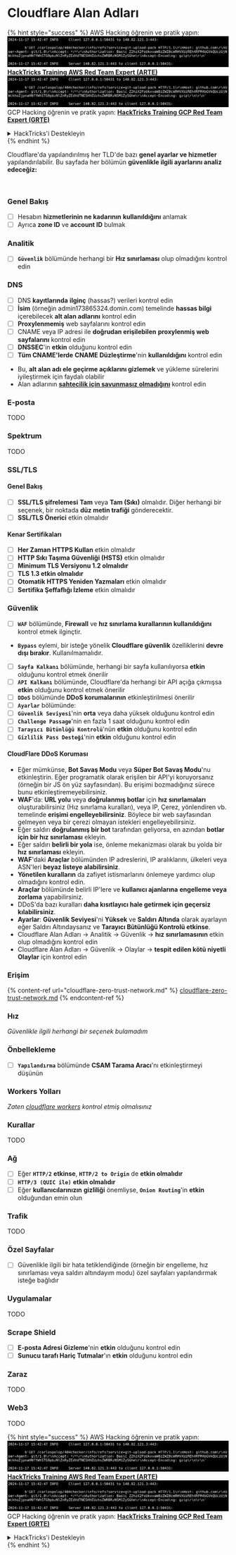 # Cloudflare Alan Adları

{% hint style="success" %}
AWS Hacking öğrenin ve pratik yapın:<img src="../../.gitbook/assets/image (1).png" alt="" data-size="line">[**HackTricks Training AWS Red Team Expert (ARTE)**](https://training.hacktricks.xyz/courses/arte)<img src="../../.gitbook/assets/image (1).png" alt="" data-size="line">\
GCP Hacking öğrenin ve pratik yapın: <img src="../../.gitbook/assets/image (2).png" alt="" data-size="line">[**HackTricks Training GCP Red Team Expert (GRTE)**<img src="../../.gitbook/assets/image (2).png" alt="" data-size="line">](https://training.hacktricks.xyz/courses/grte)

<details>

<summary>HackTricks'i Destekleyin</summary>

* [**abonelik planlarını**](https://github.com/sponsors/carlospolop) kontrol edin!
* **💬 [**Discord grubuna**](https://discord.gg/hRep4RUj7f) veya [**telegram grubuna**](https://t.me/peass) katılın ya da **Twitter**'da **bizi takip edin** 🐦 [**@hacktricks\_live**](https://twitter.com/hacktricks\_live)**.**
* **Hacking ipuçlarını paylaşmak için** [**HackTricks**](https://github.com/carlospolop/hacktricks) ve [**HackTricks Cloud**](https://github.com/carlospolop/hacktricks-cloud) github reposuna PR gönderin.

</details>
{% endhint %}

Cloudflare'da yapılandırılmış her TLD'de bazı **genel ayarlar ve hizmetler** yapılandırılabilir. Bu sayfada her bölümün **güvenlikle ilgili ayarlarını analiz edeceğiz:**

<figure><img src="../../.gitbook/assets/image (101).png" alt=""><figcaption></figcaption></figure>

### Genel Bakış

* [ ] Hesabın **hizmetlerinin ne kadarının** **kullanıldığını** anlamak
* [ ] Ayrıca **zone ID** ve **account ID** bulmak

### Analitik

* [ ] **`Güvenlik`** bölümünde herhangi bir **Hız sınırlaması** olup olmadığını kontrol edin

### DNS

* [ ] DNS **kayıtlarında** **ilginç** (hassas?) verileri kontrol edin
* [ ] **İsim** (örneğin admin173865324.domin.com) temelinde **hassas bilgi** içerebilecek **alt alan adlarını** kontrol edin
* [ ] **Proxylenmemiş** web sayfalarını kontrol edin
* [ ] CNAME veya IP adresi ile **doğrudan erişilebilen** **proxylenmiş web sayfalarını** kontrol edin
* [ ] **DNSSEC**'in **etkin** olduğunu kontrol edin
* [ ] **Tüm CNAME'lerde** **CNAME Düzleştirme**'nin **kullanıldığını** kontrol edin
* Bu, **alt alan adı ele geçirme açıklarını gizlemek** ve yükleme sürelerini iyileştirmek için faydalı olabilir
* Alan adlarının [**sahtecilik için savunmasız olmadığını**](https://book.hacktricks.xyz/network-services-pentesting/pentesting-smtp#mail-spoofing) kontrol edin

### **E-posta**

TODO

### Spektrum

TODO

### SSL/TLS

#### **Genel Bakış**

* [ ] **SSL/TLS şifrelemesi** **Tam** veya **Tam (Sıkı)** olmalıdır. Diğer herhangi bir seçenek, bir noktada **düz metin trafiği** gönderecektir.
* [ ] **SSL/TLS Önerici** etkin olmalıdır

#### Kenar Sertifikaları

* [ ] **Her Zaman HTTPS Kullan** etkin olmalıdır
* [ ] **HTTP Sıkı Taşıma Güvenliği (HSTS)** etkin olmalıdır
* [ ] **Minimum TLS Versiyonu 1.2 olmalıdır**
* [ ] **TLS 1.3 etkin olmalıdır**
* [ ] **Otomatik HTTPS Yeniden Yazmaları** etkin olmalıdır
* [ ] **Sertifika Şeffaflığı İzleme** etkin olmalıdır

### **Güvenlik**

* [ ] **`WAF`** bölümünde, **Firewall** ve **hız sınırlama kurallarının kullanıldığını** kontrol etmek ilginçtir.
* **`Bypass`** eylemi, bir isteğe yönelik **Cloudflare güvenlik** özelliklerini **devre dışı bırakır**. Kullanılmamalıdır.
* [ ] **`Sayfa Kalkanı`** bölümünde, herhangi bir sayfa kullanılıyorsa **etkin** olduğunu kontrol etmek önerilir
* [ ] **`API Kalkanı`** bölümünde, Cloudflare'da herhangi bir API açığa çıkmışsa **etkin** olduğunu kontrol etmek önerilir
* [ ] **`DDoS`** bölümünde **DDoS korumalarının** etkinleştirilmesi önerilir
* [ ] **`Ayarlar`** bölümünde:
* [ ] **`Güvenlik Seviyesi`**'nin **orta** veya daha yüksek olduğunu kontrol edin
* [ ] **`Challenge Passage`**'nin en fazla 1 saat olduğunu kontrol edin
* [ ] **`Tarayıcı Bütünlüğü Kontrolü`**'nün **etkin** olduğunu kontrol edin
* [ ] **`Gizlilik Pass Desteği`**'nin **etkin** olduğunu kontrol edin

#### **CloudFlare DDoS Koruması**

* Eğer mümkünse, **Bot Savaş Modu** veya **Süper Bot Savaş Modu**'nu etkinleştirin. Eğer programatik olarak erişilen bir API'yi koruyorsanız (örneğin bir JS ön yüz sayfasından). Bu erişimi bozmadığınız sürece bunu etkinleştiremeyebilirsiniz.
* **WAF**'da: **URL yolu** veya **doğrulanmış botlar** için **hız sınırlamaları** oluşturabilirsiniz (Hız sınırlama kuralları), veya IP, Çerez, yönlendiren vb. temelinde **erişimi engelleyebilirsiniz**. Böylece bir web sayfasından gelmeyen veya bir çerezi olmayan istekleri engelleyebilirsiniz.
* Eğer saldırı **doğrulanmış bir bot** tarafından geliyorsa, en azından **botlar için bir hız sınırlaması** ekleyin.
* Eğer saldırı **belirli bir yola** ise, önleme mekanizması olarak bu yolda bir **hız sınırlaması** ekleyin.
* **WAF**'daki **Araçlar** bölümünden IP adreslerini, IP aralıklarını, ülkeleri veya ASN'leri **beyaz listeye alabilirsiniz**.
* **Yönetilen kuralların** da zafiyet istismarlarını önlemeye yardımcı olup olmadığını kontrol edin.
* **Araçlar** bölümünde belirli IP'lere ve **kullanıcı ajanlarına** **engelleme veya zorlama** yapabilirsiniz.
* DDoS'da bazı kuralları **daha kısıtlayıcı hale getirmek için geçersiz kılabilirsiniz**.
* **Ayarlar**: **Güvenlik Seviyesi**'ni **Yüksek** ve **Saldırı Altında** olarak ayarlayın eğer Saldırı Altındaysanız ve **Tarayıcı Bütünlüğü Kontrolü etkinse**.
* Cloudflare Alan Adları -> Analitik -> Güvenlik -> **hız sınırlamasının** etkin olup olmadığını kontrol edin
* Cloudflare Alan Adları -> Güvenlik -> Olaylar -> **tespit edilen kötü niyetli Olaylar** için kontrol edin

### Erişim

{% content-ref url="cloudflare-zero-trust-network.md" %}
[cloudflare-zero-trust-network.md](cloudflare-zero-trust-network.md)
{% endcontent-ref %}

### Hız

_Güvenlikle ilgili herhangi bir seçenek bulamadım_

### Önbellekleme

* [ ] **`Yapılandırma`** bölümünde **CSAM Tarama Aracı**'nı etkinleştirmeyi düşünün

### **Workers Yolları**

_Zaten_ [_cloudflare workers_](./#workers) _kontrol etmiş olmalısınız_

### Kurallar

TODO

### Ağ

* [ ] Eğer **`HTTP/2`** **etkinse**, **`HTTP/2 to Origin`** de **etkin olmalıdır**
* [ ] **`HTTP/3 (QUIC ile)`** **etkin olmalıdır**
* [ ] Eğer **kullanıcılarınızın** **gizliliği** önemliyse, **`Onion Routing`**'in **etkin** olduğundan emin olun

### **Trafik**

TODO

### Özel Sayfalar

* [ ] Güvenlikle ilgili bir hata tetiklendiğinde (örneğin bir engelleme, hız sınırlaması veya saldırı altındayım modu) özel sayfaları yapılandırmak isteğe bağlıdır

### Uygulamalar

TODO

### Scrape Shield

* [ ] **E-posta Adresi Gizleme**'nin **etkin** olduğunu kontrol edin
* [ ] **Sunucu tarafı Hariç Tutmalar**'ın **etkin** olduğunu kontrol edin

### **Zaraz**

TODO

### **Web3**

TODO

{% hint style="success" %}
AWS Hacking öğrenin ve pratik yapın:<img src="../../.gitbook/assets/image (1).png" alt="" data-size="line">[**HackTricks Training AWS Red Team Expert (ARTE)**](https://training.hacktricks.xyz/courses/arte)<img src="../../.gitbook/assets/image (1).png" alt="" data-size="line">\
GCP Hacking öğrenin ve pratik yapın: <img src="../../.gitbook/assets/image (2).png" alt="" data-size="line">[**HackTricks Training GCP Red Team Expert (GRTE)**<img src="../../.gitbook/assets/image (2).png" alt="" data-size="line">](https://training.hacktricks.xyz/courses/grte)

<details>

<summary>HackTricks'i Destekleyin</summary>

* [**abonelik planlarını**](https://github.com/sponsors/carlospolop) kontrol edin!
* **💬 [**Discord grubuna**](https://discord.gg/hRep4RUj7f) veya [**telegram grubuna**](https://t.me/peass) katılın ya da **Twitter**'da **bizi takip edin** 🐦 [**@hacktricks\_live**](https://twitter.com/hacktricks\_live)**.**
* **Hacking ipuçlarını paylaşmak için** [**HackTricks**](https://github.com/carlospolop/hacktricks) ve [**HackTricks Cloud**](https://github.com/carlospolop/hacktricks-cloud) github reposuna PR gönderin.

</details>
{% endhint %}
